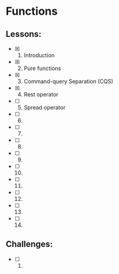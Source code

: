 # Functions
## Lessons:
  - [x] 1. Introduction
  - [x] 2. Pure functions
  - [x] 3. Command-query Separation (CQS)
  - [x] 4. Rest operator
  - [ ] 5. Spread operator
  - [ ] 6.
  - [ ] 7.
  - [ ] 8.
  - [ ] 9.
  - [ ] 10.
  - [ ] 11.
  - [ ] 12.
  - [ ] 13.
  - [ ] 14.
  
## Challenges:
  - [ ] 1. 
